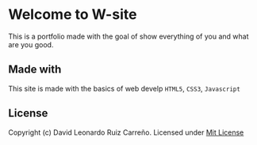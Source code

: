 # Welcome to W-site

This is a portfolio made with the goal of show everything of you and what are you good.

## Made with

This site is made with the basics of web develp `HTML5`, `CSS3`, `Javascript`

## License

Copyright (c) David Leonardo Ruiz Carreño. Licensed under [Mit License](LICENSE)
